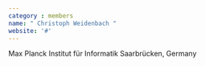 ```yaml
---
category : members
name: " Christoph Weidenbach " 
website: '#'
---
```

Max Planck Institut für Informatik
Saarbrücken, Germany

